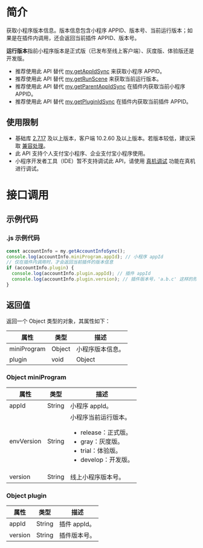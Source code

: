 # 简介
获取小程序版本信息。版本信息包含小程序 APPID、版本号、当前运行版本；如果是在插件内调用，还会返回当前插件 APPID、版本号。

**运行版本**指前小程序版本是正式版（已发布至线上客户端）、灰度版、体验版还是开发版。

- 推荐使用此 API 替代 [my.getAppIdSync](https://opendocs.alipay.com/mini/api/gazkkm) 来获取小程序 APPID。
- 推荐使用此 API 替代 [my.getRunScene](https://opendocs.alipay.com/mini/api/runscene) 来获取当前运行版本。
- 推荐使用此 API 替代 [my.getParentAppIdSync](https://opendocs.alipay.com/mini/plugin/xf7fya) 在插件内获取当前小程序 APPID。
- 推荐使用此 API 替代 [my.getPluginIdSync](https://opendocs.alipay.com/mini/02v9ao) 在插件内获取当前插件 APPID。

## 使用限制

- 基础库 [2.7.17](https://opendocs.alipay.com/mini/framework/lib-upgrade-v2) 及以上版本，客户端 10.2.60 及以上版本。若版本较低，建议采取 [兼容处理](https://opendocs.alipay.com/mini/framework/compatibility)。
- 此 API 支持个人支付宝小程序、企业支付宝小程序使用。
- 小程序开发者工具（IDE）暂不支持调试此 API，请使用 [真机调试](https://opendocs.alipay.com/mini/ide/remote-debug) 功能在真机进行调试。

# 接口调用

## 示例代码

### .js 示例代码
```javascript
const accountInfo = my.getAccountInfoSync();
console.log(accountInfo.miniProgram.appId); // 小程序 appId
// 仅在插件内调用时，才会返回当前插件的版本信息
if (accountInfo.plugin) {
  console.log(accountInfo.plugin.appId); // 插件 appId
  console.log(accountInfo.plugin.version); // 插件版本号，'a.b.c' 这样的形式
}
```

## 返回值
返回一个 Object 类型的对象，其属性如下：

| **属性** | **类型** | **描述** |
| --- | --- | --- |
| miniProgram | Object | 小程序版本信息。 |
| plugin | void | Object | 插件版本信息（仅在插件中调用时包含这一项）。 |

### Object miniProgram
| **属性** | **类型** | **描述** |
| --- | --- | --- |
| appId | String | 小程序 appId。 |
| envVersion | String | 小程序当前运行版本。<br /><ul><li>release：正式版。</li><li>gray：灰度版。</li><li>trial：体验版。</li><li>develop：开发版。</li></ul> |
| version | String | 线上小程序版本号。 |

### Object plugin
| **属性** | **类型** | **描述** |
| --- | --- | --- |
| appId | String | 插件 appId。 |
| version | String | 插件版本号。 |
